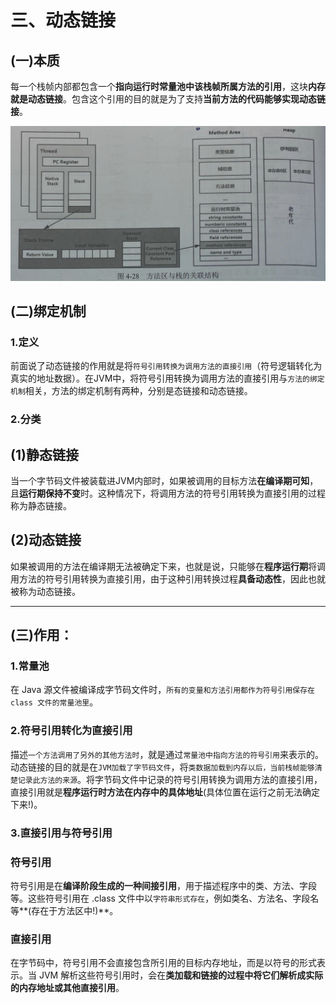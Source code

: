 # 三、动态链接
## (一)本质
 每一个栈帧内部都包含一个**指向运行时常量池中该栈帧所属方法的引用**，这块**内存就是动态链接**。包含这个引用的目的就是为了支持**当前方法的代码能够实现动态链接**。

![alt text](../../img/虚拟机栈帧与方法区的动态链接.png)

## (二)绑定机制

### 1.定义
  前面说了动态链接的作用就是将`符号引用转换为调用方法的直接引用`（符号逻辑转化为真实的地址数据）。在JVM中，将符号引用转换为调用方法的直接引用与`方法的绑定机制`相关，方法的绑定机制有两种，分别是态链接和动态链接。

### 2.分类
## (1)静态链接
   当一个字节码文件被装载进JVM内部时，如果被调用的目标方法**在编译期可知**，且**运行期保持不变**时。这种情况下，将调用方法的符号引用转换为直接引用的过程称为静态链接。
## (2)动态链接
   如果被调用的方法在编译期无法被确定下来，也就是说，只能够在**程序运行期**将调用方法的符号引用转换为直接引用，由于这种引用转换过程**具备动态性**，因此也就被称为动态链接。

----
## (三)作用：
### 1.常量池
 在 Java 源文件被编译成字节码文件时，`所有的变量和方法引用都作为符号引用保存在 class 文件的常量池里`。
 
### 2.符号引用转化为直接引用
 描述`一个方法调用了另外的其他方法时`，就是通过`常量池中指向方法的符号引用`来表示的。动态链接的目的就是在`JVM加载了字节码文件`，将`类数据加载到内存以后，当前栈帧能够清楚记录此方法的来源`。将字节码文件中记录的符号引用转换为调用方法的直接引用，直接引用就是**程序运行时方法在内存中的具体地址**(具体位置在运行之前无法确定下来!)。

### 3.直接引用与符号引用
### 符号引用
  符号引用是在**编译阶段生成的一种间接引用**，用于描述程序中的类、方法、字段等。这些符号引用在 .class 文件中以`字符串形式存在`，例如类名、方法名、字段名等**(存在于方法区中!)**。
### 直接引用
  在字节码中，符号引用不会直接包含所引用的目标内存地址，而是以符号的形式表示。当 JVM 解析这些符号引用时，会在**类加载和链接的过程中将它们解析成实际的内存地址或其他直接引用**。
